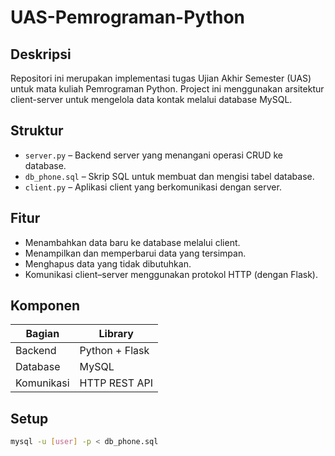 # UAS-Pemrograman-Python

## Deskripsi
Repositori ini merupakan implementasi tugas Ujian Akhir Semester (UAS) untuk mata kuliah Pemrograman Python. Project ini menggunakan arsitektur client-server untuk mengelola data kontak melalui database MySQL.

## Struktur
- `server.py` – Backend server yang menangani operasi CRUD ke database.
- `db_phone.sql` – Skrip SQL untuk membuat dan mengisi tabel database.
- `client.py` – Aplikasi client yang berkomunikasi dengan server.

## Fitur
- Menambahkan data baru ke database melalui client.
- Menampilkan dan memperbarui data yang tersimpan.
- Menghapus data yang tidak dibutuhkan.
- Komunikasi client–server menggunakan protokol HTTP (dengan Flask).

## Komponen
| Bagian        | Library               |
|---------------|-----------------------|
| Backend       | Python + Flask        |
| Database      | MySQL                 |
| Komunikasi    | HTTP REST API         |

## Setup
```bash
mysql -u [user] -p < db_phone.sql



